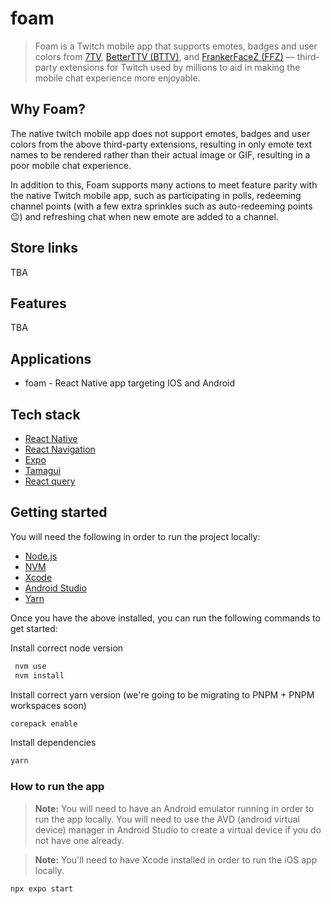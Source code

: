 # foam

> Foam is a Twitch mobile app that supports emotes, badges and user colors from [7TV](https://chrome.google.com/webstore/detail/7tv/ammjkodgmmoknidbanneddgankgfejfh), [BetterTTV (BTTV)](https://chrome.google.com/webstore/detail/betterttv/ajopnjidmegmdimjlfnijceegpefgped), and [FrankerFaceZ (FFZ)](https://chrome.google.com/webstore/detail/frankerfacez/fadndhdgpmmaapbmfcknlfgcflmmmieb) — third-party extensions for Twitch used by millions to aid in making the mobile chat experience more enjoyable.

## Why Foam?

The native twitch mobile app does not support emotes, badges and user colors from the above third-party extensions, resulting in only emote text names to be rendered rather than their actual image or GIF, resulting in a poor mobile chat experience.

In addition to this, Foam supports many actions to meet feature parity with the native Twitch mobile app, such as participating in polls, redeeming channel points (with a few extra sprinkles such as auto-redeeming points 😉) and refreshing chat when new emote are added to a channel.

## Store links

TBA

## Features

TBA

## Applications

- foam - React Native app targeting IOS and Android

## Tech stack

- [React Native](https://reactnative.dev/)
- [React Navigation](https://reactnavigation.org/)
- [Expo](https://expo.io/)
- [Tamagui](https://tamagui.dev/)
- [React query](https://tanstack.com/query/latest/)

## Getting started

You will need the following in order to run the project locally:

- [Node.js](https://nodejs.org/en/)
- [NVM](https://github.com/nvm-sh/nvm)
- [Xcode](https://developer.apple.com/xcode/)
- [Android Studio](https://developer.android.com/studio)
- [Yarn](https://yarnpkg.com/)

Once you have the above installed, you can run the following commands to get started:

Install correct node version

```bash
 nvm use
 nvm install
```

Install correct yarn version (we're going to be migrating to PNPM + PNPM workspaces soon)

```bash
corepack enable
```

Install dependencies

```bash
yarn
```

### How to run the app

> **Note:** You will need to have an Android emulator running in order to run the app locally. You will need to use the AVD (android virtual device) manager in Android Studio to create a virtual device if you do not have one already.

> **Note:** You'll need to have Xcode installed in order to run the iOS app locally.

```bash
npx expo start
```
